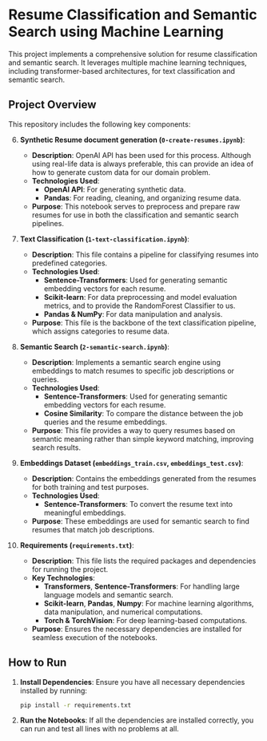 # Resume Classification and Semantic Search using Machine Learning

This project implements a comprehensive solution for resume classification and semantic search. It leverages multiple machine learning techniques, including transformer-based architectures, for text classification and semantic search.

## Project Overview

This repository includes the following key components:

6. **Synthetic Resume document generation (`0-create-resumes.ipynb`)**:
   - **Description**: OpenAI API has been used for this process. Although using real-life data is always preferable, this can provide an idea of how to generate custom data for our domain problem.
   - **Technologies Used**:
     - **OpenAI API**: For generating synthetic data.
     - **Pandas**: For reading, cleaning, and organizing resume data.
   - **Purpose**: This notebook serves to preprocess and prepare raw resumes for use in both the classification and semantic search pipelines.

1. **Text Classification (`1-text-classification.ipynb`)**:
   - **Description**: This file contains a pipeline for classifying resumes into predefined categories.
   - **Technologies Used**: 
     - **Sentence-Transformers**: Used for generating semantic embedding vectors for each resume.
     - **Scikit-learn**: For data preprocessing and model evaluation metrics, and to provide the RandomForest Classifier to us.
     - **Pandas & NumPy**: For data manipulation and analysis.
   - **Purpose**: This file is the backbone of the text classification pipeline, which assigns categories to resume data.

2. **Semantic Search (`2-semantic-search.ipynb`)**:
   - **Description**: Implements a semantic search engine using embeddings to match resumes to specific job descriptions or queries.
   - **Technologies Used**:
     - **Sentence-Transformers**: Used for generating semantic embedding vectors for each resume.
     - **Cosine Similarity**: To compare the distance between the job queries and the resume embeddings.
   - **Purpose**: This file provides a way to query resumes based on semantic meaning rather than simple keyword matching, improving search results.

4. **Embeddings Dataset (`embeddings_train.csv`, `embeddings_test.csv`)**:
   - **Description**: Contains the embeddings generated from the resumes for both training and test purposes.
   - **Technologies Used**:
     - **Sentence-Transformers**: To convert the resume text into meaningful embeddings.
   - **Purpose**: These embeddings are used for semantic search to find resumes that match job descriptions.

5. **Requirements (`requirements.txt`)**:
   - **Description**: This file lists the required packages and dependencies for running the project.
   - **Key Technologies**:
     - **Transformers**, **Sentence-Transformers**: For handling large language models and semantic search.
     - **Scikit-learn**, **Pandas**, **Numpy**: For machine learning algorithms, data manipulation, and numerical computations.
     - **Torch & TorchVision**: For deep learning-based computations.
   - **Purpose**: Ensures the necessary dependencies are installed for seamless execution of the notebooks.


## How to Run

1. **Install Dependencies**:
   Ensure you have all necessary dependencies installed by running:
   ```bash
   pip install -r requirements.txt
2. **Run the Notebooks**: 
   If all the dependencies are installed correctly, you can run and test all lines with no problems at all. 

